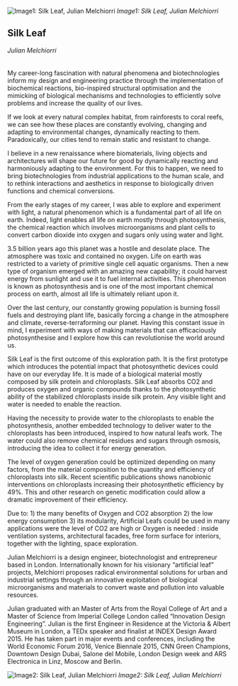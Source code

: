 ![Image1: Silk Leaf, Julian Melchiorri](images/25a.jpg)
*Image1: Silk Leaf, Julian Melchiorri*

## Silk Leaf 
_Julian Melchiorri_
<br />
<br />
<br />
My career-long fascination with natural phenomena and biotechnologies inform my design and engineering practice through the implementation of biochemical reactions, bio-inspired structural optimisation and the mimicking of biological mechanisms and technologies to efficiently solve problems and increase the quality of our lives.

If we look at every natural complex habitat, from rainforests to coral reefs, we can see how these places are constantly evolving, changing and adapting to environmental changes, dynamically reacting to them. Paradoxically, our cities tend to remain static and resistant to change.

I believe in a new renaissance where biomaterials, living objects and architectures will shape our future for good by dynamically reacting and harmoniously adapting to the environment. For this to happen, we need to bring biotechnologies from industrial applications to the human scale, and to rethink interactions and aesthetics in response to biologically driven functions and chemical conversions.

From the early stages of my career, I was able to explore and experiment with light, a natural phenomenon which is a fundamental part of all life on earth. Indeed, light enables all life on earth mostly through photosynthesis, the chemical reaction which involves microorganisms and plant cells to convert carbon dioxide into oxygen and sugars only using water and light.

3.5 billion years ago this planet was a hostile and desolate place. The atmosphere was toxic and contained no oxygen. Life on earth was restricted to a variety of primitive single cell aquatic organisms. Then a new type of organism emerged with an amazing new capability; it could harvest energy from sunlight and use it to fuel internal activities. This phenomenon is known as photosynthesis and is one of the most important chemical process on earth, almost all life is ultimately reliant upon it.

Over the last century, our constantly growing population is burning fossil fuels and destroying plant life, basically forcing a change in the atmosphere and climate, reverse-terraforming our planet. Having this constant issue in mind, I experiment with ways of making materials that can efficaciously photosynthesise and I explore how this can revolutionise the world around us.

Silk Leaf is the first outcome of this exploration path. It is the first prototype which introduces the potential impact that photosynthetic devices could have on our everyday life.
It is made of a biological material mostly composed by silk protein and chloroplasts. Silk Leaf absorbs CO2 and produces oxygen and organic compounds thanks to the photosynthetic ability of the stabilized chloroplasts inside silk protein. Any visible light and water is needed to enable the reaction.

Having the necessity to provide water to the chloroplasts to enable the photosynthesis, another embedded technology to deliver water to the chloroplasts has been introduced, inspired to how natural leafs work.
The water could also remove chemical residues and sugars through osmosis, introducing the idea to collect it for energy generation.

The level of oxygen generation could be optimized depending on many factors, from the material composition to the quantity and efficiency of chloroplasts into silk. Recent scientific publications shows nanobionic interventions on chloroplasts increasing their photosynthetic efficiency by 49%. This and other research on genetic modification could allow a dramatic improvement of their efficiency.

Due to: 1) the many benefits of Oxygen and CO2 absorption 2) the low energy consumption 3) its modularity, Artificial Leafs could be used in many applications were the level of CO2 are high or Oxygen is needed : inside ventilation systems, architectural facades, free form surface for interiors, together with the lighting, space exploration.


Julian Melchiorri is a design engineer, biotechnologist and entrepreneur based in London. Internationally known for his visionary “artificial leaf” projects, Melchiorri proposes radical environmental solutions for urban and industrial settings through an innovative exploitation of biological microorganisms and materials to convert waste and pollution into valuable resources. 

Julian graduated with an Master of Arts from the Royal College of Art and a Master of Science from Imperial College London called “Innovation Design Engineering”. Julian is the first Engineer in Residence at the Victoria & Albert Museum in London, a TEDx speaker and finalist at INDEX Design Award 2015. He has taken part in major events and conferences, including the World Economic Forum 2016, Venice Biennale 2015, CNN Green Champions, Downtown Design Dubai, Salone del Mobile, London Design week and ARS Electronica in Linz, Moscow and Berlin.

![Image2: Silk Leaf, Julian Melchiorri](images/25b.jpg)
*Image2: Silk Leaf, Julian Melchiorri*


